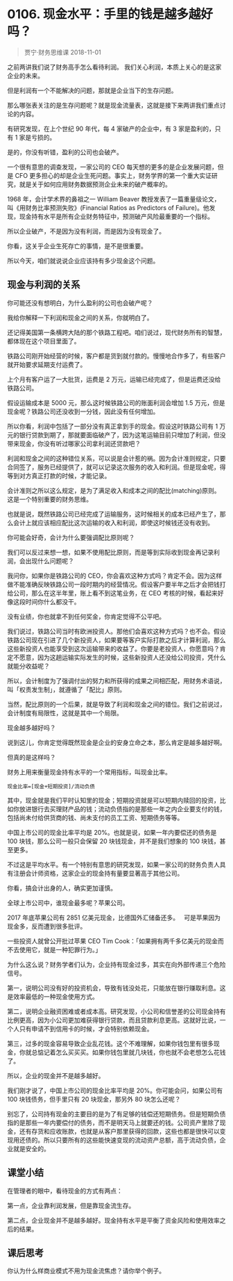 # 0106. 现金水平：手里的钱是越多越好吗？
> 贾宁·财务思维课
2018-11-01

之前两讲我们说了财务高手怎么看待利润。 我们关心利润，本质上关心的是这家企业的未来。

但是利润有一个不能解决的问题，那就是企业当下的生存问题。

那么哪张表关注的是生存问题呢？就是现金流量表，这就是接下来两讲我们重点讨论的内容。

有研究发现，在上个世纪 90 年代，每 4 家破产的企业中，有 3 家是盈利的，只有 1 家是亏损的。

是的，你没有听错，盈利的公司也会破产。

一个很有意思的调查发现，一家公司的 CEO 每天想的更多的是企业发展问题，但是 CFO 更多担心的却是企业生死问题。事实上，财务学界的第一个重大实证研究，就是关于如何应用财务数据预测企业未来的破产概率的。

1968 年，会计学术界的鼻祖之一 William Beaver 教授发表了一篇重量级论文，叫《用财务比率预测失败》(Financial Ratios as Predictors of Failure)。他发现，现金持有水平是所有企业财务特征中，预测破产风险最重要的一个指标。

所以企业破产，不是因为没有利润，而是因为没有现金了。

你看，这关乎企业生死存亡的事情，是不是很重要。

所以今天，咱们就说说企业应该持有多少现金这个问题。

## 现金与利润的关系
你可能还没有想明白，为什么盈利的公司也会破产呢？

我给你解释一下利润和现金之间的关系，你就明白了。

还记得美国第一条横跨大陆的那个铁路工程吧。咱们说过，现代财务所有的智慧，都体现在这个项目里面了。

铁路公司刚开始经营的时候，客户都是货到就付款的。慢慢地合作多了，有些客户就开始要求延期支付运费了。

上个月有客户运了一大批货，运费是 2 万元，运输已经完成了，但是运费还没给铁路公司。

假设运输成本是 5000 元，那么这时候铁路公司的账面利润会增加 1.5 万元，但是现金呢？铁路公司还没收到一分钱，因此没有任何增加。

所以你看，利润中包括了一部分没有真正拿到手的现金。假设这时铁路公司有 1 万元的银行贷款到期了，那就要面临破产了，因为这笔运输目前只增加了利润，但没带来现金，你没有听过哪家公司拿利润还贷款吧？

利润和现金之间的这种错位关系，可以说是会计惹的祸。因为会计准则规定，只要合同签了，服务已经提供了，就可以记录这次服务的收入和利润。但是现金呢，得等到对方真正打款的时候，才能记录。

会计准则之所以这么规定，是为了满足收入和成本之间的配比(matching)原则。这是一个特别重要的财务思维。

也就是说，既然铁路公司已经完成了运输服务，这时候相关的成本已经产生了，那么会计上就应该相应配比这次运输的收入和利润，即使这时候钱还没有收到。

你可能会好奇，会计为什么要强调配比原则呢？

我们可以反过来想一想，如果不使用配比原则，而是等到实际收到现金再记录利润，会出现什么问题呢？

我问你，如果你是铁路公司的 CEO，你会喜欢这种方式吗？肯定不会。因为这样做不能准确反映铁路公司一段时期内的经营情况。假设客户要半年之后才会把钱打给公司，那么在这半年里，账上看不到这笔业务，在 CEO 考核的时候，看起来好像这段时间你什么都没干。

没有业绩，你也就拿不到任何奖金，你肯定觉得不公平吧。

我们说过，铁路公司当时有欧洲投资人。那他们会喜欢这种方式吗？也不会。假设铁路公司现在引进了几个新投资人，如果要等客户实际打款之后才计算利润，那么这些新投资人也能享受到这次运输带来的收益了。你要是老投资人，你愿意吗？肯定不愿意，因为这趟运输实际发生的时候，这些新投资人还没给公司投资，凭什么就能分收益呢？

所以，会计制度为了强调付出的努力和所获得的成果之间相匹配，用财务术语说，叫「权责发生制」，就遵循了「配比」原则。

当然，配比原则的一个后果，就是导致了利润和现金之间的错位。我们之前说过，会计制度有局限性，这就是其中一个局限。

现金越多越好吗？

说到这儿，你肯定觉得既然现金是企业的安身立命之本，那么肯定是越多越好啊。

但真的是这样吗？

财务上用来衡量现金持有水平的一个常用指标，叫现金比率。

	现金比率=[现金+短期投资]/流动负债

其中，现金就是我们平时认知里的现金；短期投资就是可以短期内赎回的投资，比如你放进银行去买理财产品的钱；流动负债指的是那些一年之内企业要支付的钱，包括尚未付给供货商的钱、尚未支付的员工工资、短期债务等等。

中国上市公司的现金比率平均是 20%。也就是说，如果一年内要偿还的债务是 100 块钱，那么公司一般只会保留 20 块钱现金，并不是我们想象的 100 块钱，甚至更多。

不过这是平均水平。有一个特别有意思的研究发现，如果一家公司的财务负责人具有注册会计师资格，这家企业的现金持有量要显著高于其他公司。

你看，搞会计出身的人，确实更加谨慎。

全球上市公司中，谁现金最多呢？苹果公司。

2017 年底苹果公司有 2851 亿美元现金，比德国外汇储备还多。
 
可是苹果因为现金多，反而遭到很多批评。

一些投资人就曾公开批过苹果 CEO Tim Cook：「如果拥有两千多亿美元的现金而不去使用它，就是一种犯罪行为。」

为什么这么说？财务学者们认为，企业持有现金过多，其实在向外部传递三个危险信号。

第一，说明公司没有好的投资机会，导致有钱没处花，只能放在银行赚取利息。这是效率最低的一种现金使用方式。

第二，说明企业融资困难或者成本高。研究发现，小公司和信誉差的公司现金持有比例更高，因为小公司更加难获得银行贷款，而且贷款利息更高。这就好比说，一个人只有申请不到信用卡的时候，才会特别依赖现金。

第三，过多的现金容易导致企业乱花钱。这个不难理解，如果你钱包里有很多现金，你就总惦记着怎么买买买。如果你钱包里就几块钱，你也就不会老想怎么花钱了。

所以，企业的现金并不是越多越好。

我们刚才说了，中国上市公司的现金比率平均是 20%。你可能会问，如果公司有 100 块钱债务，但手里只有 20 块现金，那另外 80 块怎么还呢？

别忘了，公司持有现金的主要目的是为了有足够的钱偿还短期债务。但是短期负债指的是那些一年内要偿付的债务，而不是明天马上就要还的钱。公司资产里除了现金，还有存货和应收账款，也就是从客户那里获得的回款，这些也都是很快可以变现用还债的。所以只要所有的这些能快速变现的流动资产总额，高于流动负债，企业就是安全的。

## 课堂小结
在管理者的眼中，看待现金的方式有两点：

第一点，企业靠利润发展，但是靠现金流生存。

第二点，企业现金并不是越多越好。现金持有水平是平衡了资金风险和使用效率之后的结果。

## 课后思考

你认为什么样商业模式不用为现金流焦虑？请你举个例子。


